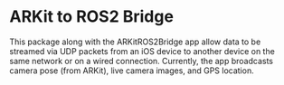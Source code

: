 # ARKit to ROS2 Bridge
This package along with the ARKitROS2Bridge app allow data to be streamed via UDP packets from an iOS device to another device on the same network or on a wired connection. Currently, the app broadcasts camera pose (from ARKit), live camera images, and GPS location.
